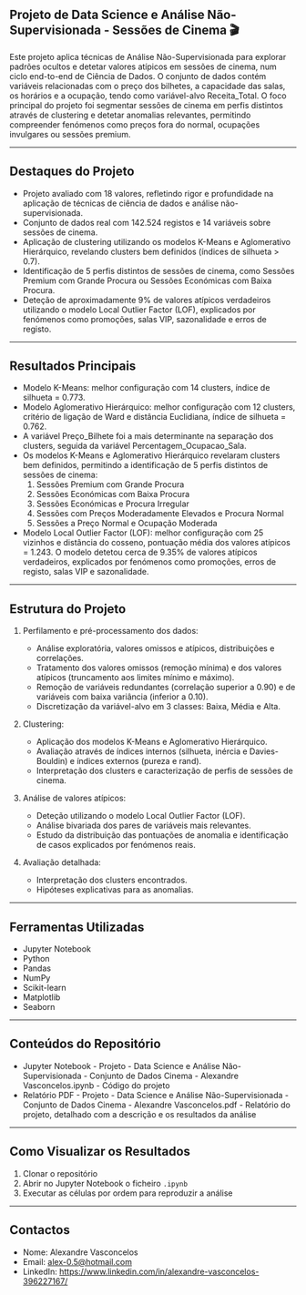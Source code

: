 ## Projeto de Data Science e Análise Não-Supervisionada - Sessões de Cinema 🎬
Este projeto aplica técnicas de Análise Não-Supervisionada para explorar padrões ocultos e detetar valores atípicos em sessões de cinema, num ciclo end-to-end de Ciência de Dados. O conjunto de dados contém variáveis relacionadas com o preço dos bilhetes, a capacidade das salas, os horários e a ocupação, tendo como variável-alvo Receita_Total. O foco principal do projeto foi segmentar sessões de cinema em perfis distintos através de clustering e detetar anomalias relevantes, permitindo compreender fenómenos como preços fora do normal, ocupações invulgares ou sessões premium.
________________________________________

## Destaques do Projeto
- Projeto avaliado com 18 valores, refletindo rigor e profundidade na aplicação de técnicas de ciência de dados e análise não-supervisionada.
- Conjunto de dados real com 142.524 registos e 14 variáveis sobre sessões de cinema.
- Aplicação de clustering utilizando os modelos K-Means e Aglomerativo Hierárquico, revelando clusters bem definidos (índices de silhueta > 0.7).
- Identificação de 5 perfis distintos de sessões de cinema, como Sessões Premium com Grande Procura ou Sessões Económicas com Baixa Procura.
- Deteção de aproximadamente 9% de valores atípicos verdadeiros utilizando o modelo Local Outlier Factor (LOF), explicados por fenómenos como promoções, salas VIP, sazonalidade e erros de registo.
________________________________________

## Resultados Principais
- Modelo K-Means: melhor configuração com 14 clusters, índice de silhueta = 0.773.
- Modelo Aglomerativo Hierárquico: melhor configuração com 12 clusters, critério de ligação de Ward e distância Euclidiana, índice de silhueta = 0.762.
- A variável Preço_Bilhete foi a mais determinante na separação dos clusters, seguida da variável Percentagem_Ocupacao_Sala.
- Os modelos K-Means e Aglomerativo Hierárquico revelaram clusters bem definidos, permitindo a identificação de 5 perfis distintos de sessões de cinema:
  1. Sessões Premium com Grande Procura
  2. Sessões Económicas com Baixa Procura
  3. Sessões Económicas e Procura Irregular
  4. Sessões com Preços Moderadamente Elevados e Procura Normal
  5. Sessões a Preço Normal e Ocupação Moderada
- Modelo Local Outlier Factor (LOF): melhor configuração com 25 vizinhos e distância do cosseno, pontuação média dos valores atípicos = 1.243. O modelo detetou cerca de 9.35% de valores atípicos verdadeiros, explicados por fenómenos como promoções, erros de registo, salas VIP e sazonalidade.
________________________________________

## Estrutura do Projeto
1. Perfilamento e pré-processamento dos dados:
   - Análise exploratória, valores omissos e atípicos, distribuições e correlações.
   - Tratamento dos valores omissos (remoção mínima) e dos valores atípicos (truncamento aos limites mínimo e máximo).
   - Remoção de variáveis redundantes (correlação superior a 0.90) e de variáveis com baixa variância (inferior a 0.10).
   - Discretização da variável-alvo em 3 classes: Baixa, Média e Alta.
     
2. Clustering:
   - Aplicação dos modelos K-Means e Aglomerativo Hierárquico.
   - Avaliação através de índices internos (silhueta, inércia e Davies-Bouldin) e índices externos (pureza e rand).
   - Interpretação dos clusters e caracterização de perfis de sessões de cinema.

3. Análise de valores atípicos:
   - Deteção utilizando o modelo Local Outlier Factor (LOF).
   - Análise bivariada dos pares de variáveis mais relevantes.
   - Estudo da distribuição das pontuações de anomalia e identificação de casos explicados por fenómenos reais.

4. Avaliação detalhada:
   - Interpretação dos clusters encontrados.
   - Hipóteses explicativas para as anomalias.
________________________________________

## Ferramentas Utilizadas
- Jupyter Notebook
- Python
- Pandas
- NumPy
- Scikit-learn
- Matplotlib
- Seaborn
________________________________________

## Conteúdos do Repositório
- Jupyter Notebook - Projeto - Data Science e Análise Não-Supervisionada - Conjunto de Dados Cinema - Alexandre Vasconcelos.ipynb - Código do projeto
- Relatório PDF - Projeto - Data Science e Análise Não-Supervisionada - Conjunto de Dados Cinema - Alexandre Vasconcelos.pdf - Relatório do projeto, detalhado com a descrição e os resultados da análise
________________________________________

## Como Visualizar os Resultados
1. Clonar o repositório
2. Abrir no Jupyter Notebook o ficheiro `.ipynb`
3. Executar as células por ordem para reproduzir a análise
________________________________________

## Contactos
- Nome: Alexandre Vasconcelos
- Email: alex-0.5@hotmail.com
- LinkedIn: https://www.linkedin.com/in/alexandre-vasconcelos-396227167/
